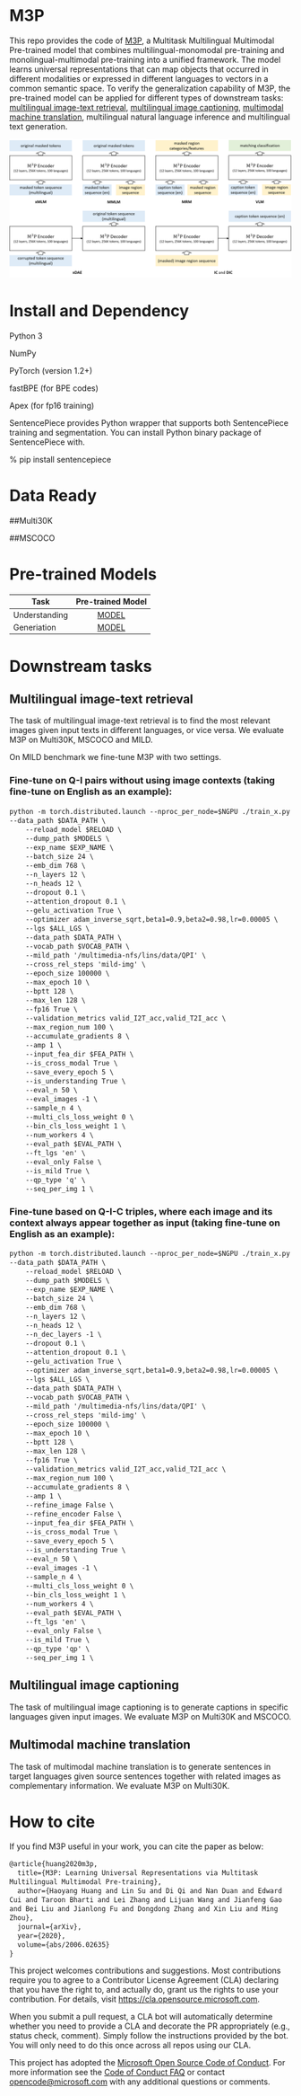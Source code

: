 
# M3P

This repo provides the code of [M3P](https://arxiv.org/pdf/2006.02635.pdf), a Multitask Multilingual Multimodal Pre-trained model that combines multilingual-monomodal pre-training and monolingual-multimodal pre-training into a unified framework. The model learns universal representations that can map objects that occurred in different modalities or expressed in different languages to vectors in a common semantic space. To verify the generalization capability of M3P, the pre-trained model can be applied for different types of downstream tasks: [multilingual image-text retrieval](#multilingual-image-text-retrieval), [multilingual image captioning](#multilingual-image-captioning), [multimodal machine translation](#multimodal-machine-translation), multilingual natural language inference and multilingual text generation.

![img](M3P/figs/MMMP.png)

# Install and Dependency

Python 3

NumPy

PyTorch (version 1.2+)

fastBPE (for BPE codes)

Apex (for fp16 training)

SentencePiece provides Python wrapper that supports both SentencePiece training and segmentation. You can install Python binary package of SentencePiece with.

% pip install sentencepiece

# Data Ready

##Multi30K

##MSCOCO


# Pre-trained Models

| Task | Pre-trained Model |
|-----------|:-----------------:|
| Understanding   | [MODEL](https://unicoderrelease.blob.core.windows.net/m3p/m3p_under_weights.tar.gz)    |
| Generiation   | [MODEL](https://unicoderrelease.blob.core.windows.net/m3p/m3p_gen_weights.tar.gz)    |

# Downstream tasks

## Multilingual image-text retrieval

The task of multilingual image-text retrieval is to find the most relevant images given input texts in different languages, or vice versa. We evaluate M3P on Multi30K, MSCOCO and MILD.

On MILD benchmark we fine-tune M3P with two settings.

### Fine-tune on Q-I pairs without using image contexts (taking fine-tune on English as an example):

```
python -m torch.distributed.launch --nproc_per_node=$NGPU ./train_x.py --data_path $DATA_PATH \
    --reload_model $RELOAD \
    --dump_path $MODELS \
    --exp_name $EXP_NAME \
    --batch_size 24 \
    --emb_dim 768 \
    --n_layers 12 \
    --n_heads 12 \
    --dropout 0.1 \
    --attention_dropout 0.1 \
    --gelu_activation True \
    --optimizer adam_inverse_sqrt,beta1=0.9,beta2=0.98,lr=0.00005 \
    --lgs $ALL_LGS \
    --data_path $DATA_PATH \
    --vocab_path $VOCAB_PATH \
    --mild_path '/multimedia-nfs/lins/data/QPI' \
    --cross_rel_steps 'mild-img' \
    --epoch_size 100000 \
    --max_epoch 10 \
    --bptt 128 \
    --max_len 128 \
    --fp16 True \
    --validation_metrics valid_I2T_acc,valid_T2I_acc \
    --max_region_num 100 \
    --accumulate_gradients 8 \
    --amp 1 \
    --input_fea_dir $FEA_PATH \
    --is_cross_modal True \
    --save_every_epoch 5 \
    --is_understanding True \
    --eval_n 50 \
    --eval_images -1 \
    --sample_n 4 \
    --multi_cls_loss_weight 0 \
    --bin_cls_loss_weight 1 \
    --num_workers 4 \
    --eval_path $EVAL_PATH \
    --ft_lgs 'en' \
    --eval_only False \
    --is_mild True \
    --qp_type 'q' \
    --seq_per_img 1 \
```
### Fine-tune based on Q-I-C triples, where each image and its context always appear together as input (taking fine-tune on English as an example):

```
python -m torch.distributed.launch --nproc_per_node=$NGPU ./train_x.py --data_path $DATA_PATH \
    --reload_model $RELOAD \
    --dump_path $MODELS \
    --exp_name $EXP_NAME \
    --batch_size 24 \
    --emb_dim 768 \
    --n_layers 12 \
    --n_heads 12 \
    --n_dec_layers -1 \
    --dropout 0.1 \
    --attention_dropout 0.1 \
    --gelu_activation True \
    --optimizer adam_inverse_sqrt,beta1=0.9,beta2=0.98,lr=0.00005 \
    --lgs $ALL_LGS \
    --data_path $DATA_PATH \
    --vocab_path $VOCAB_PATH \
    --mild_path '/multimedia-nfs/lins/data/QPI' \
    --cross_rel_steps 'mild-img' \
    --epoch_size 100000 \
    --max_epoch 10 \
    --bptt 128 \
    --max_len 128 \
    --fp16 True \
    --validation_metrics valid_I2T_acc,valid_T2I_acc \
    --max_region_num 100 \
    --accumulate_gradients 8 \
    --amp 1 \
    --refine_image False \
    --refine_encoder False \
    --input_fea_dir $FEA_PATH \
    --is_cross_modal True \
    --save_every_epoch 5 \
    --is_understanding True \
    --eval_n 50 \
    --eval_images -1 \
    --sample_n 4 \
    --multi_cls_loss_weight 0 \
    --bin_cls_loss_weight 1 \
    --num_workers 4 \
    --eval_path $EVAL_PATH \
    --ft_lgs 'en' \
    --eval_only False \
    --is_mild True \
    --qp_type 'qp' \
    --seq_per_img 1 \
```            

## Multilingual image captioning

The task of multilingual image captioning is to generate captions in specific languages given input images. We evaluate M3P on Multi30K and MSCOCO.

## Multimodal machine translation

The task of multimodal machine translation is to generate sentences in target languages given source sentences together with related images as complementary information. We evaluate M3P on Multi30K. 

# How to cite

If you find M3P useful in your work, you can cite the paper as below:

```
@article{huang2020m3p,
  title={M3P: Learning Universal Representations via Multitask Multilingual Multimodal Pre-training},
  author={Haoyang Huang and Lin Su and Di Qi and Nan Duan and Edward Cui and Taroon Bharti and Lei Zhang and Lijuan Wang and Jianfeng Gao and Bei Liu and Jianlong Fu and Dongdong Zhang and Xin Liu and Ming Zhou},
  journal={arXiv},
  year={2020},
  volume={abs/2006.02635}
}
```

This project welcomes contributions and suggestions.  Most contributions require you to agree to a
Contributor License Agreement (CLA) declaring that you have the right to, and actually do, grant us
the rights to use your contribution. For details, visit https://cla.opensource.microsoft.com.

When you submit a pull request, a CLA bot will automatically determine whether you need to provide
a CLA and decorate the PR appropriately (e.g., status check, comment). Simply follow the instructions
provided by the bot. You will only need to do this once across all repos using our CLA.

This project has adopted the [Microsoft Open Source Code of Conduct](https://opensource.microsoft.com/codeofconduct/).
For more information see the [Code of Conduct FAQ](https://opensource.microsoft.com/codeofconduct/faq/) or
contact [opencode@microsoft.com](mailto:opencode@microsoft.com) with any additional questions or comments.

